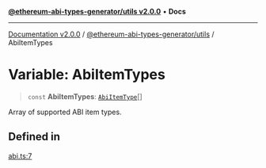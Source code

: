 [**@ethereum-abi-types-generator/utils v2.0.0**](../README.md) • **Docs**

***

[Documentation v2.0.0](../../../packages.md) / [@ethereum-abi-types-generator/utils](../README.md) / AbiItemTypes

# Variable: AbiItemTypes

> `const` **AbiItemTypes**: [`AbiItemType`](../../types/type-aliases/AbiItemType.md)[]

Array of supported ABI item types.

## Defined in

[abi.ts:7](https://github.com/niZmosis/ethereum-abi-types-generator/blob/51c0ac8a6ea35330201860f8469daa0efc6ae8f2/packages/utils/src/abi.ts#L7)
